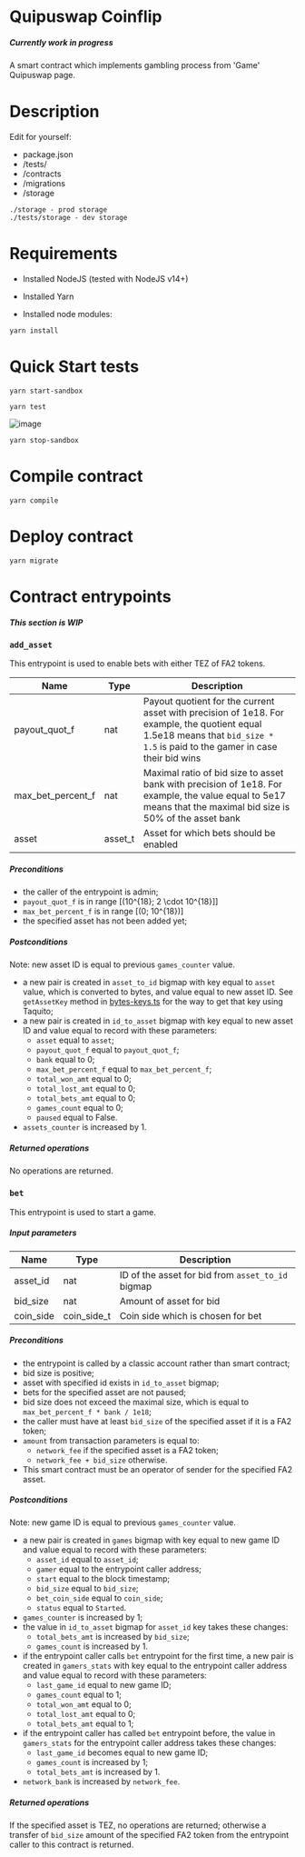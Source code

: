 # Quipuswap Coinflip

##### Currently work in progress

A smart contract which implements gambling process from 'Game' Quipuswap page.

# Description
Edit for yourself:
- package.json
- /tests/
- /contracts
- /migrations
- /storage

```
./storage - prod storage
./tests/storage - dev storage

```

# Requirements

- Installed NodeJS (tested with NodeJS v14+)
- Installed Yarn

- Installed node modules:

```
yarn install

```

# Quick Start tests

```
yarn start-sandbox

```


```
yarn test

``` 

![image](https://user-images.githubusercontent.com/44075582/126524242-6fdd8cf3-a5b5-4143-b46f-97eb7a0a2e73.png)


```
yarn stop-sandbox

```

# Compile contract

```
yarn compile

```

# Deploy contract

```
yarn migrate

```

# Contract entrypoints

##### This section is WIP

### `add_asset`

This entrypoint is used to enable bets with either TEZ of FA2 tokens.

| Name   | Type    | Description |
|--------|---------|------------|
| payout_quot_f | nat | Payout quotient for the current asset with precision of 1e18. For example, the quotient equal 1.5e18 means that `bid_size * 1.5` is paid to the gamer in case their bid wins |
| max_bet_percent_f | nat | Maximal ratio of bid size to asset bank with precision of 1e18. For example, the value equal to 5e17 means that the maximal bid size is 50% of the asset bank |
| asset | asset_t | Asset for which bets should be enabled |

##### Preconditions

- the caller of the entrypoint is admin;
- `payout_quot_f` is in range \[(10^{18}; 2 \cdot 10^{18}]\]
- `max_bet_percent_f` is in range \[(0; 10^{18})\]
- the specified asset has not been added yet;

##### Postconditions

Note: new asset ID is equal to previous `games_counter` value.
- a new pair is created in `asset_to_id` bigmap with key equal to `asset` value, which is converted to bytes, and value equal to new asset ID. See `getAssetKey` method in [bytes-keys.ts](utils/byte-keys.ts) for the way to get that key using Taquito;
- a new pair is created in `id_to_asset` bigmap with key equal to new asset ID and value equal to record with these parameters:
  * `asset` equal to `asset`;
  * `payout_quot_f` equal to `payout_quot_f`;
  * `bank` equal to 0;
  * `max_bet_percent_f` equal to `max_bet_percent_f`;
  * `total_won_amt` equal to 0;
  * `total_lost_amt` equal to 0;
  * `total_bets_amt` equal to 0;
  * `games_count` equal to 0;
  * `paused` equal to False.
- `assets_counter` is increased by 1.

##### Returned operations

No operations are returned.

### `bet`

This entrypoint is used to start a game.

##### Input parameters

| Name   | Type    | Description |
|--------|---------|------------|
| asset_id | nat | ID of the asset for bid from `asset_to_id` bigmap |
| bid_size | nat | Amount of asset for bid |
| coin_side | coin_side_t | Coin side which is chosen for bet |

##### Preconditions

- the entrypoint is called by a classic account rather than smart contract;
- bid size is positive;
- asset with specified id exists in `id_to_asset` bigmap;
- bets for the specified asset are not paused;
- bid size does not exceed the maximal size, which is equal to `max_bet_percent_f * bank / 1e18`;
- the caller must have at least `bid_size` of the specified asset if it is a FA2 token;
- `amount` from transaction parameters is equal to:
  * `network_fee` if the specified asset is a FA2 token;
  * `network_fee + bid_size` otherwise.
- This smart contract must be an operator of sender for the specified FA2 asset.

##### Postconditions

Note: new game ID is equal to previous `games_counter` value.
- a new pair is created in `games` bigmap with key equal to new game ID and value equal to record with these parameters:
  * `asset_id` equal to `asset_id`;
  * `gamer` equal to the entrypoint caller address;
  * `start` equal to the block timestamp;
  * `bid_size` equal to `bid_size`;
  * `bet_coin_side` equal to `coin_side`;
  * `status` equal to `Started`.
- `games_counter` is increased by 1;
- the value in `id_to_asset` bigmap for `asset_id` key takes these changes:
  * `total_bets_amt` is increased by `bid_size`;
  * `games_count` is increased by 1.
- if the entrypoint caller calls `bet` entrypoint for the first time, a new pair is created in `gamers_stats` with key equal to the entrypoint caller address and value equal to record with these parameters:
  * `last_game_id` equal to new game ID;
  * `games_count` equal to 1;
  * `total_won_amt` equal to 0;
  * `total_lost_amt` equal to 0;
  * `total_bets_amt` equal to 1;
- if the entrypoint caller has called `bet` entrypoint before, the value in `gamers_stats` for the entrypoint caller address takes these changes:
  * `last_game_id` becomes equal to new game ID;
  * `games_count` is increased by 1;
  * `total_bets_amt` is increased by 1.
- `network_bank` is increased by `network_fee`.

##### Returned operations

If the specified asset is TEZ, no operations are returned; otherwise a transfer of `bid_size` amount of the specified FA2 token from the entrypoint caller to this contract is returned.
